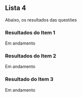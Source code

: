 ## Lista 4
Abaixo, os resultados das questões

### Resultados do Item 1
Em andamento

### Resultados do Item 2
Em andamento

### Resultado do Item 3
Em andamento